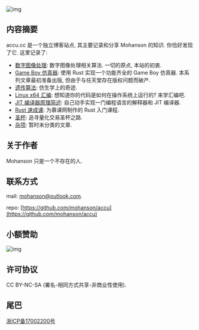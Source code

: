 ![img](https://pic4.zhimg.com/80/v2-675f0a267be54da7aadd28c713c879ee_720w.gif)

## 内容摘要

accu.cc 是一个独立博客站点, 其主要记录和分享 Mohanson 的知识. 你恰好发现了它. 这里记录了:

- [数字图像处理](/content/pil/channel/): 数字图像处理相关算法. 一切的原点, 本站的初衷.
- [Game Boy 仿真器](/content/gameboy/preface/): 使用 Rust 实现一个功能齐全的 Game Boy 仿真器. 本系列文章最初准备出版, 但由于与任天堂存在版权问题而破产.
- [遗传算法](/content/ga/sga/): 仿生学上的奇迹.
- [Linux x64 汇编](/content/linux_x64_asm/linux_x64_part1/): 想知道你的代码是如何在操作系统上运行的? 来学汇编吧.
- [JIT 编译器原理简述](/content/jit_tour/principle/): 自己动手实现一门编程语言的解释器和 JIT 编译器.
- [Rust 速成课](/content/rust_crash/overview/): 为慕课网制作的 Rust 入门课程.
- [圣杯](/content/sangreal/overview/): 追寻量化交易圣杯之路.
- [杂项](/content/misc/minits/): 暂时未分类的文章.

## 关于作者

Mohanson 只是一个不存在的人.

## 联系方式

mail: mohanson@outlook.com.

repo: [https://github.com/mohanson/accu](https://github.com/mohanson/accu)

## 小额赞助

![img](/img/wx_qrcode.jpg)

## 许可协议

CC BY-NC-SA (署名-相同方式共享-非商业性使用).

## 尾巴

[浙ICP备17002200号](http://www.beian.miit.gov.cn)
